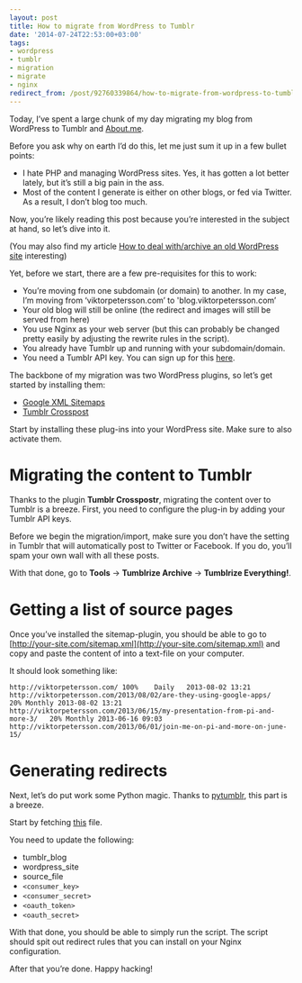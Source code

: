 ```yaml
---
layout: post
title: How to migrate from WordPress to Tumblr
date: '2014-07-24T22:53:00+03:00'
tags:
- wordpress
- tumblr
- migration
- migrate
- nginx
redirect_from: /post/92760339864/how-to-migrate-from-wordpress-to-tumblr
---
```

Today, I’ve spent a large chunk of my day migrating my blog from WordPress to Tumblr and [About.me](http://about.me/vpetersson).

Before you ask why on earth I’d do this, let me just sum it up in a few bullet points:

*   I hate PHP and managing WordPress sites. Yes, it has gotten a lot better lately, but it’s still a big pain in the ass.
*   Most of the content I generate is either on other blogs, or fed via Twitter. As a result, I don’t blog too much.

Now, you’re likely reading this post because you’re interested in the subject at hand, so let’s dive into it.

(You may also find my article [How to deal with/archive an old WordPress site](/post/104338402244/how-to-deal-with-archive-an-old-wordpress-site) interesting)

Yet, before we start, there are a few pre-requisites for this to work:

*   You’re moving from one subdomain (or domain) to another. In my case, I’m moving from ‘viktorpetersson.com’ to 'blog.viktorpetersson.com’
*   Your old blog will still be online (the redirect and images will still be served from here)
*   You use Nginx as your web server (but this can probably be changed pretty easily by adjusting the rewrite rules in the script).
*   You already have Tumblr up and running with your subdomain/domain.
*   You need a Tumblr API key. You can sign up for this [here](https://api.tumblr.com/console).

The backbone of my migration was two WordPress plugins, so let’s get started by installing them:

*   [Google XML Sitemaps](http://www.arnebrachhold.de/redir/sitemap-home/)
*   [Tumblr Crosspost](https://github.com/meitar/tumblr-crosspostr/#readme)

Start by installing these plug-ins into your WordPress site. Make sure to also activate them.

Migrating the content to Tumblr
===============================

Thanks to the plugin **Tumblr Crosspostr**, migrating the content over to Tumblr is a breeze. First, you need to configure the plug-in by adding your Tumblr API keys.

Before we begin the migration/import, make sure you don’t have the setting in Tumblr that will automatically post to Twitter or Facebook. If you do, you’ll spam your own wall with all these posts.

With that done, go to **Tools** -\> **Tumblrize Archive** -\> **Tumblrize Everything!**.

Getting a list of source pages
==============================

Once you’ve installed the sitemap-plugin, you should be able to go to [http://your-site.com/sitemap.xml](http://your-site.com/sitemap.xml) and copy and paste the content of into a text-file on your computer.

It should look something like:

    http://viktorpetersson.com/ 100%    Daily   2013-08-02 13:21
    http://viktorpetersson.com/2013/08/02/are-they-using-google-apps/   20% Monthly 2013-08-02 13:21
    http://viktorpetersson.com/2013/06/15/my-presentation-from-pi-and-more-3/   20% Monthly 2013-06-16 09:03
    http://viktorpetersson.com/2013/06/01/join-me-on-pi-and-more-on-june-15/
    

Generating redirects
====================

Next, let’s do put work some Python magic. Thanks to [pytumblr](https://github.com/tumblr/pytumblr), this part is a breeze.

Start by fetching [this](https://gist.github.com/vpetersson/83da37e80702078e7775) file.

You need to update the following:

*   tumblr_blog
*   wordpress_site
*   source_file
*   `<consumer_key>`
*   `<consumer_secret>`
*   `<oauth_token>`
*   `<oauth_secret>`

With that done, you should be able to simply run the script. The script should spit out redirect rules that you can install on your Nginx configuration.

After that you’re done. Happy hacking!

